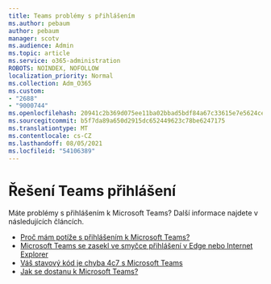 ```yaml
---
title: Teams problémy s přihlášením
ms.author: pebaum
author: pebaum
manager: scotv
ms.audience: Admin
ms.topic: article
ms.service: o365-administration
ROBOTS: NOINDEX, NOFOLLOW
localization_priority: Normal
ms.collection: Adm_O365
ms.custom:
- "2688"
- "9000744"
ms.openlocfilehash: 20941c2b369d075ee11ba02bbad5bdf84a67c33615e7e5624ce790bb04cb808c
ms.sourcegitcommit: b5f7da89a650d2915dc652449623c78be6247175
ms.translationtype: MT
ms.contentlocale: cs-CZ
ms.lasthandoff: 08/05/2021
ms.locfileid: "54106389"
---
```

# <a name="troubleshooting-teams-sign-in"></a>Řešení Teams přihlášení 

Máte problémy s přihlášením k Microsoft Teams? Další informace najdete v následujících článcích.

- [Proč mám potíže s přihlášením k Microsoft Teams?](https://support.office.com/article/a02f683b-61a3-4008-9447-ee60c5593b0f)
- [Microsoft Teams se zasekl ve smyčce přihlášení v Edge nebo Internet Explorer](https://docs.microsoft.com/microsoftteams/troubleshoot/teams-sign-in/sign-in-loop)
- [Váš stavový kód je chyba 4c7 s Microsoft Teams](https://support.microsoft.com/help/4041047/modern-authentication-failed-here-status-code-is-4c7-when-signing-in-t)
- [Jak se dostanu k Microsoft Teams?](https://support.office.com/article/how-do-i-get-access-to-microsoft-teams-fc7f1634-abd3-4f26-a597-9df16e4ca65b)